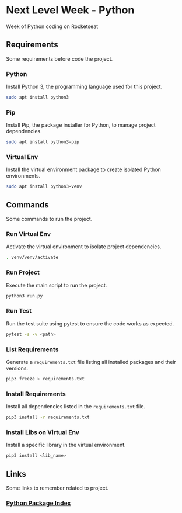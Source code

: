 # Next Level Week - Python

Week of Python coding on Rocketseat

## Requirements

Some requirements before code the project.

### Python

Install Python 3, the programming language used for this project.

```bash
sudo apt install python3
```

### Pip

Install Pip, the package installer for Python, to manage project dependencies.

```bash
sudo apt install python3-pip
```

### Virtual Env

Install the virtual environment package to create isolated Python environments.

```bash
sudo apt install python3-venv
```

## Commands

Some commands to run the project.

### Run Virtual Env

Activate the virtual environment to isolate project dependencies.

```bash
. venv/venv/activate
```

### Run Project

Execute the main script to run the project.

```bash
python3 run.py
```

### Run Test

Run the test suite using pytest to ensure the code works as expected.

```bash
pytest -s -v <path>
```

### List Requirements

Generate a `requirements.txt` file listing all installed packages and their versions.

```bash
pip3 freeze > requirements.txt
```

### Install Requirements

Install all dependencies listed in the `requirements.txt` file.

```bash
pip3 install -r requirements.txt
```

### Install Libs on Virtual Env

Install a specific library in the virtual environment.

```bash
pip3 install <lib_name>
```

## Links

Some links to remember related to project.

### [Python Package Index](https://pypi.org/)

